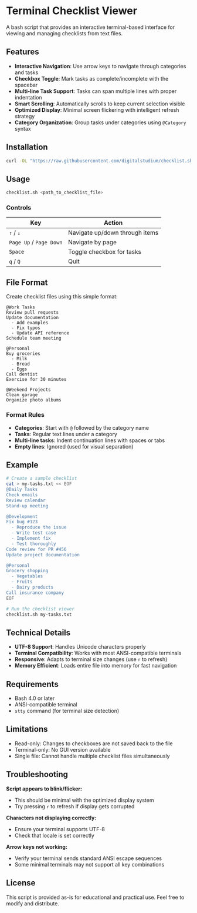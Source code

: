 # Terminal Checklist Viewer

A bash script that provides an interactive terminal-based interface for viewing and managing checklists from text files.

## Features

- **Interactive Navigation**: Use arrow keys to navigate through categories and tasks
- **Checkbox Toggle**: Mark tasks as complete/incomplete with the spacebar
- **Multi-line Task Support**: Tasks can span multiple lines with proper indentation
- **Smart Scrolling**: Automatically scrolls to keep current selection visible
- **Optimized Display**: Minimal screen flickering with intelligent refresh strategy
- **Category Organization**: Group tasks under categories using `@Category` syntax

## Installation

```bash
curl -OL "https://raw.githubusercontent.com/digitalstudium/checklist.sh/refs/heads/main/checklist.sh" && sudo install ./checklist.sh /usr/local/bin/checklist.sh && rm -f ./checklist.sh
```

## Usage

```bash
checklist.sh <path_to_checklist_file>
```

### Controls

| Key | Action |
|-----|--------|
| `↑` / `↓` | Navigate up/down through items |
| `Page Up` / `Page Down` | Navigate by page |
| `Space` | Toggle checkbox for tasks |
| `q` / `Q` | Quit |

## File Format

Create checklist files using this simple format:

```
@Work Tasks
Review pull requests
Update documentation
  - Add examples
  - Fix typos
  - Update API reference
Schedule team meeting

@Personal
Buy groceries
  - Milk
  - Bread
  - Eggs
Call dentist
Exercise for 30 minutes

@Weekend Projects
Clean garage
Organize photo albums
```

### Format Rules

- **Categories**: Start with `@` followed by the category name
- **Tasks**: Regular text lines under a category
- **Multi-line tasks**: Indent continuation lines with spaces or tabs
- **Empty lines**: Ignored (used for visual separation)

## Example

```bash
# Create a sample checklist
cat > my-tasks.txt << EOF
@Daily Tasks
Check emails
Review calendar
Stand-up meeting

@Development
Fix bug #123
  - Reproduce the issue
  - Write test case
  - Implement fix
  - Test thoroughly
Code review for PR #456
Update project documentation

@Personal
Grocery shopping
  - Vegetables
  - Fruits
  - Dairy products
Call insurance company
EOF

# Run the checklist viewer
checklist.sh my-tasks.txt
```

## Technical Details

- **UTF-8 Support**: Handles Unicode characters properly
- **Terminal Compatibility**: Works with most ANSI-compatible terminals
- **Responsive**: Adapts to terminal size changes (use `r` to refresh)
- **Memory Efficient**: Loads entire file into memory for fast navigation

## Requirements

- Bash 4.0 or later
- ANSI-compatible terminal
- `stty` command (for terminal size detection)

## Limitations

- Read-only: Changes to checkboxes are not saved back to the file
- Terminal-only: No GUI version available
- Single file: Cannot handle multiple checklist files simultaneously

## Troubleshooting

**Script appears to blink/flicker:**
- This should be minimal with the optimized display system
- Try pressing `r` to refresh if display gets corrupted

**Characters not displaying correctly:**
- Ensure your terminal supports UTF-8
- Check that locale is set correctly

**Arrow keys not working:**
- Verify your terminal sends standard ANSI escape sequences
- Some minimal terminals may not support all key combinations

## License

This script is provided as-is for educational and practical use. Feel free to modify and distribute.

